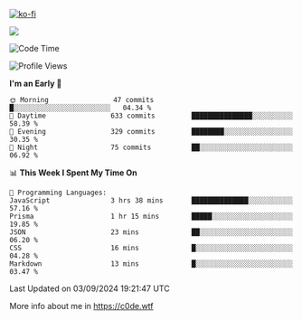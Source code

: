 [![ko-fi](https://ko-fi.com/img/githubbutton_sm.svg)](https://ko-fi.com/Z8Z4Y2LKX)

<a href="https://wakatime.com"><img src="https://wakatime.com/share/@c0dezin/b7f18a7c-ab3a-40b8-8bc7-b1b7bf71f1d6.svg" /></a>

<!--START_SECTION:waka-->
![Code Time](http://img.shields.io/badge/Code%20Time-84%20hrs%2017%20mins-blue)

![Profile Views](http://img.shields.io/badge/Profile%20Views-0-blue)

**I'm an Early 🐤** 

```text
🌞 Morning                47 commits          █░░░░░░░░░░░░░░░░░░░░░░░░   04.34 % 
🌆 Daytime                633 commits         ███████████████░░░░░░░░░░   58.39 % 
🌃 Evening                329 commits         ████████░░░░░░░░░░░░░░░░░   30.35 % 
🌙 Night                  75 commits          ██░░░░░░░░░░░░░░░░░░░░░░░   06.92 % 
```


📊 **This Week I Spent My Time On** 

```text
💬 Programming Languages: 
JavaScript               3 hrs 38 mins       ██████████████░░░░░░░░░░░   57.16 % 
Prisma                   1 hr 15 mins        █████░░░░░░░░░░░░░░░░░░░░   19.85 % 
JSON                     23 mins             ██░░░░░░░░░░░░░░░░░░░░░░░   06.20 % 
CSS                      16 mins             █░░░░░░░░░░░░░░░░░░░░░░░░   04.28 % 
Markdown                 13 mins             █░░░░░░░░░░░░░░░░░░░░░░░░   03.47 % 
```


 Last Updated on 03/09/2024 19:21:47 UTC
<!--END_SECTION:waka-->

More info about me in https://c0de.wtf
